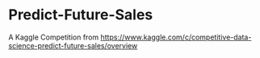# Predict-Future-Sales
A Kaggle Competition from https://www.kaggle.com/c/competitive-data-science-predict-future-sales/overview
